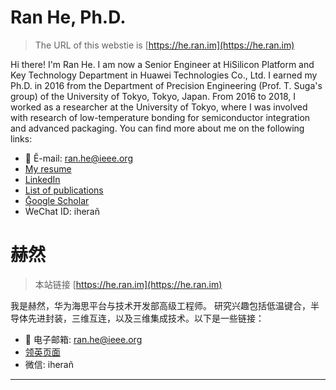 # Ran He, Ph.D.

> The URL of this webstie is [https://he.ran.im](https://he.ran.im)

Hi there! I'm Ran He. I am now a Senior Engineer at HiSilicon Platform and Key Technology Department in Huawei Technologies Co., Ltd. 
I earned my Ph.D. in 2016 from the Department of Precision Engineering (Prof. T. Suga's group) of the University of Tokyo, Tokyo, Japan.
From 2016 to 2018, I worked as a researcher at the University of Tokyo, where I was involved with research of low-temperature bonding for semiconductor integration and advanced packaging. You can find more about me on the following links:

* 📧 Ĕ-mail: [ran.he@ieee.org](mailto:ran.he@ieee.org)
* [My resume](https://he.ran.im/resume.html)
* [LinkedIn](https://www.linkedin.com/in/heran/)
* [List of publications](https://he.ran.im/pub.html)
* [Ḡoogle Scholar](https://goo.gl/RI5xES)
* ẆeChat ID: iherañ

# 赫然
> 本站链接 [https://he.ran.im](https://he.ran.im)

我是赫然，华为海思平台与技术开发部高级工程师。
研究兴趣包括低温键合，半导体先进封装，三维互连，以及三维集成技术。以下是一些链接：

* 📧 电子邮箱: [ran.he@ieee.org](mailto:ran.he@ieee.org)
* [领英页面](https://www.linkedin.com/in/heran/)
* 微信: iherañ
---
